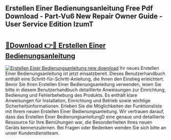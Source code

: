 ## Erstellen Einer Bedienungsanleitung Free Pdf Download - Part-Vu6 New Repair Owner Guide - User Service Edition IzumT

# <h2><a href="http://df07mmn.blite.top/?on=Erstellen+Einer+Bedienungsanleitung">🔗Download 👉🔴 Erstellen Einer Bedienungsanleitung</a></h2>

[![Erstellen Einer Bedienungsanleitung new download](https://i.imgur.com/lujVjoI.png)](http://df07mmn.blite.top/?on=Erstellen+Einer+Bedienungsanleitung)
Ihr neues Erstellen Einer Bedienungsanleitung ist jetzt einsatzbereit. Dieses Benutzerhandbuch enthält eine Schritt-für-Schritt-Anleitung, die Ihnen den Einstieg erleichtert. Bevor Sie Ihren Erstellen Einer Bedienungsanleitung verwenden, lesen Sie bitte in diesem Benutzerhandbuch detaillierte Anweisungen zur Einrichtung, Bedienung und Fehlerbehebung des Produkts. Es enthält klare Anweisungen für Installation, Einrichtung und Betrieb sowie wichtige Sicherheitsinformationen. Erleben Sie die Möglichkeiten der Funktionsliste mit Ihrem neuen Erstellen Einer Bedienungsanleitung. Wir vertrauen darauf, dass das Erstellen Einer BedienungsanleitungD eine genaue und detaillierte Ressource für Ihre Bemühungen war, die Besonderheiten Ihres neuen Geräts kennenzulernen. Bei Fragen oder Bedenken wenden Sie sich bitte an unser Kundendienstteam.
